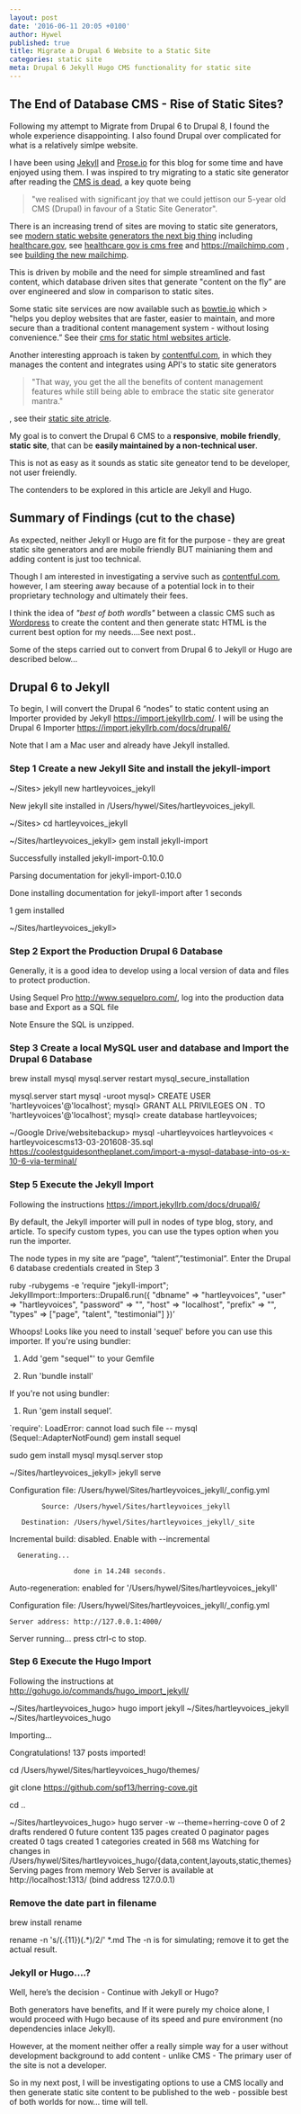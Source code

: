 ```yaml
---
layout: post
date: '2016-06-11 20:05 +0100'
author: Hywel
published: true
title: Migrate a Drupal 6 Website to a Static Site
categories: static site
meta: Drupal 6 Jekyll Hugo CMS functionality for static site
---
```

## The End of Database CMS - Rise of Static Sites?

Following my attempt to Migrate from Drupal 6 to Drupal 8, I found the whole experience disappointing.  I also found Drupal over complicated for what is a relatively simlpe website.

I have been using [Jekyll](http://jekyllrb.com/) and [Prose.io](https://prose.io) for this blog for some time and have enjoyed using them.  I was inspired to try migrating to a static site generator after reading the [CMS is dead](http://atchai.com/blog/the-cms-is-dead-long-live-hugo-wercker-proseio-and-cloudfront/), a key quote being 

> "we realised with significant joy that we could jettison our 5-year old CMS (Drupal) in favour of a Static Site Generator".

There is an increasing trend of sites are moving to static site generators, see [modern static website generators the next big thing](https://www.smashingmagazine.com/2015/11/modern-static-website-generators-next-big-thing/ )  including  [healthcare.gov](https://www.healthcare.gov/), see [healthcare gov is cms free](https://developmentseed.org/blog/new-healthcare-gov-is-open-and-cms-free/)  and https://mailchimp.com , see [building the new mailchimp](https://blog.mailchimp.com/building-the-new-mailchimp/).

This is driven by mobile and the need for simple streamlined and fast content, which database driven sites that generate "content on the fly” are over engineered and slow in comparison to static sites.

Some static site services are now available such as [bowtie.io](https://bowtie.io/)  which > "helps you deploy websites that are faster, easier to maintain, and more secure than a traditional content management system - without losing convenience.”  See their [cms for static html websites article](https://bowtie.io/news/cms-for-static-html-websites/).

Another interesting approach is taken by [contentful.com](https://www.contentful.com/), in which they manages the content and integrates using API's to static site generators 

> "That way, you get the all the benefits of content management features while still being able to embrace the static site generator mantra."

, see their [static site atricle](https://www.contentful.com/r/knowledgebase/contentful-api-cms-static-site-generators/).  

My goal is to convert the Drupal 6 CMS to a **responsive**, **mobile friendly**, **static site**, that can be **easily maintained by a non-technical user**.

This is not as easy as it sounds as static site geneator tend to be developer, not user freiendly.

The contenders to be explored in this article are Jekyll and Hugo.  

## Summary of Findings (cut to the chase)

As expected, neither Jekyll or Hugo are fit for the purpose - they are great static site generators and are mobile friendly BUT mainianing them and adding content is just too technical.

Though I am interested in investigating a servive such as [contentful.com](https://www.contentful.com), however, I am steering away because of a potential lock in to their proprietary technology and ultimately their fees.

I think the idea of _"best of both wordls"_ between a classic CMS such as [Wordpress](https://wordpress.org/) to create the content and then generate statc HTML is the current best option for my needs....See next post..

Some of the steps carried out to convert from Drupal 6 to Jekyll or Hugo are described below...

## Drupal 6 to Jekyll 

To begin, I will convert the Drupal 6 “nodes” to static content using  an Importer provided by Jekyll https://import.jekyllrb.com/.  I will be using the Drupal 6 Importer https://import.jekyllrb.com/docs/drupal6/

Note that I am a Mac user and already have Jekyll installed.

### Step 1 Create a new Jekyll Site and install the jekyll-import

~/Sites> jekyll new hartleyvoices_jekyll

New jekyll site installed in /Users/hywel/Sites/hartleyvoices_jekyll. 

~/Sites> cd hartleyvoices_jekyll

~/Sites/hartleyvoices_jekyll> gem install jekyll-import

Successfully installed jekyll-import-0.10.0

Parsing documentation for jekyll-import-0.10.0

Done installing documentation for jekyll-import after 1 seconds

1 gem installed

~/Sites/hartleyvoices_jekyll> 

### Step 2 Export the Production Drupal 6 Database 

Generally, it is a good idea to  develop using a local version of data and files to protect production.  

Using Sequel Pro http://www.sequelpro.com/, log into the production data base and Export as a SQL file

Note Ensure the SQL is unzipped.

### Step 3 Create a local MySQL user and database and Import the Drupal 6 Database

brew install mysql
mysql.server restart
mysql_secure_installation

mysql.server start
 mysql -uroot
mysql> CREATE USER 'hartleyvoices'@'localhost’;
mysql> GRANT ALL PRIVILEGES ON *.* TO 'hartleyvoices'@'localhost’;
mysql> create database hartleyvoices;

~/Google Drive/websitebackup> mysql -uhartleyvoices  hartleyvoices < hartleyvoicescms13-03-201608-35.sql
https://coolestguidesontheplanet.com/import-a-mysql-database-into-os-x-10-6-via-terminal/

### Step 5 Execute the Jekyll Import

Following the instructions https://import.jekyllrb.com/docs/drupal6/

By default, the Jekyll importer will pull in nodes of type blog, story, and article. To specify custom types, you can use the types option when you run the importer.  

The node types in my site are “page", “talent”,”testimonial”.  Enter the Drupal 6 database credentials created in Step 3

ruby -rubygems -e 'require "jekyll-import";
    JekyllImport::Importers::Drupal6.run({
      "dbname"   => "hartleyvoices",
      "user"     => "hartleyvoices",
      "password" => "",
      "host"     => "localhost",
      "prefix"   => "",
      "types"    =>  ["page", "talent", "testimonial"]
    })’


Whoops! Looks like you need to install 'sequel' before you can use this importer. 
If you're using bundler: 

  1. Add 'gem "sequel"' to your Gemfile 

  2. Run 'bundle install'                  

If you're not using bundler: 

  1. Run 'gem install sequel’.

`require': LoadError: cannot load such file -- mysql (Sequel::AdapterNotFound)
gem install sequel

sudo gem install mysql
mysql.server stop

~/Sites/hartleyvoices_jekyll> jekyll serve

Configuration file: /Users/hywel/Sites/hartleyvoices_jekyll/_config.yml

            Source: /Users/hywel/Sites/hartleyvoices_jekyll

       Destination: /Users/hywel/Sites/hartleyvoices_jekyll/_site

 Incremental build: disabled. Enable with --incremental

      Generating... 

                    done in 14.248 seconds.

 Auto-regeneration: enabled for '/Users/hywel/Sites/hartleyvoices_jekyll'

Configuration file: /Users/hywel/Sites/hartleyvoices_jekyll/_config.yml

    Server address: http://127.0.0.1:4000/

  Server running... press ctrl-c to stop.



### Step 6 Execute the Hugo Import
Following the instructions at http://gohugo.io/commands/hugo_import_jekyll/

~/Sites/hartleyvoices_hugo> hugo import jekyll ~/Sites/hartleyvoices_jekyll ~/Sites/hartleyvoices_hugo

Importing...

Congratulations! 137 posts imported!

cd /Users/hywel/Sites/hartleyvoices_hugo/themes/

git clone https://github.com/spf13/herring-cove.git 

cd ..

~/Sites/hartleyvoices_hugo> hugo server -w --theme=herring-cove
0 of 2 drafts rendered
0 future content
135 pages created
0 paginator pages created
0 tags created
1 categories created
in 568 ms
Watching for changes in /Users/hywel/Sites/hartleyvoices_hugo/{data,content,layouts,static,themes}
Serving pages from memory
Web Server is available at http://localhost:1313/ (bind address 127.0.0.1)

### Remove the date part in filename

brew install rename

rename -n 's/(.{11})(.*)$/$2/' *.md
The -n is for simulating; remove it to get the actual result.


### Jekyll or Hugo….?

Well, here’s the decision - Continue with Jekyll or Hugo?

Both generators have benefits, and If it were purely my choice alone, I would proceed with Hugo because of its speed and pure environment (no dependencies inlace Jekyll).

However, at the moment neither offer a really simple way for a user without development background to add content - unlike CMS - The primary user of the site is not a developer.

So in my next post, I will be investigating options to use a CMS locally and then generate static site content to be published to the web - possible best of both worlds for now... time will tell.
